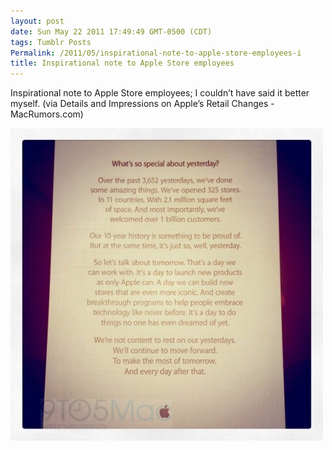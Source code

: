 ```yaml
---
layout: post
date: Sun May 22 2011 17:49:49 GMT-0500 (CDT)
tags: Tumblr Posts
Permalink: /2011/05/inspirational-note-to-apple-store-employees-i
title: Inspirational note to Apple Store employees
---
```


Inspirational note to Apple Store employees; I couldn&rsquo;t have said it better myself. (via Details and Impressions on Apple&rsquo;s Retail Changes - MacRumors.com)

![](/public/assets/tumblr/tumblr_llmcr0Tjo41qa4klho1_500.jpg)
